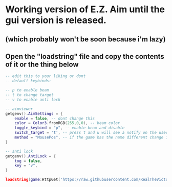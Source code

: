 # Working version of E.Z. Aim until the gui version is released.
## (which probably won't be soon because i'm lazy)
## Open the "loadstring" file and copy the contents of it or the thing below

```lua
-- edit this to your liking or dont
-- default keybinds:

-- p to enable beam
-- t to change target
-- v to enable anti lock

-- aimviewer
getgenv().AimSettings = {
    enable = false, -- dont change this
    color = Color3.fromRGB(255,0,0), -- beam color
    toggle_keybind = "p", -- enable beam and disable
    switch_target = 't', -- press t and u will see a notify on the user ur tracer is on 
    method = "MousePos", -- if the game has the name different change it to that (you can find it in the player's bodyeffects folder which you can find inside their character)
}

-- anti lock
getgenv().AntiLock = {
    tog = false,
    key = "v",
}

loadstring(game:HttpGet('https://raw.githubusercontent.com/RealTheVictor/EZ/main/E.Z.%20Aim/E.Z.%20Aim'))()
```

